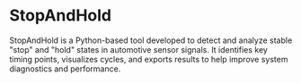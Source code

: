 # StopAndHold
StopAndHold is a Python-based tool developed to detect and analyze stable "stop" and "hold" states in automotive sensor signals. It identifies key timing points, visualizes cycles, and exports results to help improve system diagnostics and performance.
